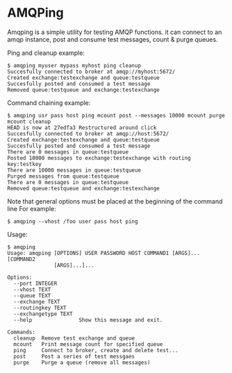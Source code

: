 # AMQPing
Amqping is a simple utility for testing AMQP functions.
it can connect to an amqp instance, post and consume test messages,
count & purge queues.


Ping and cleanup example:
```
$ amqping myuser mypass myhost ping cleanup
Succesfully connected to broker at amqp://myhost:5672/
Created exchange:testexchange and queue:testqueue
Succesfully posted and consumed a test message
Removed queue:testqueue and exchange:testexchange
```


 Command chaining example:
```
$ amqping usr pass host ping mcount post --messages 10000 mcount purge mcount cleanup
HEAD is now at 27edfa3 Restructured around click
Succesfully connected to broker at amqp://host:5672/
Created exchange:testexchange and queue:testqueue
Succesfully posted and consumed a test message
There are 0 messages in queue:testqueue
Posted 10000 messages to exchange:testexchange with routing key:testkey
There are 10000 messages in queue:testqueue
Purged messages from queue:testqueue
There are 0 messages in queue:testqueue
Removed queue:testqueue and exchange:testexchange
```

Note that general options must be placed at the beginning of the command line
For example:
```
$ amqping --vhost /foo user pass host ping
```

Usage:
```
$ amqping
Usage: amqping [OPTIONS] USER PASSWORD HOST COMMAND1 [ARGS]... [COMMAND2
               [ARGS]...]...

Options:
  --port INTEGER
  --vhost TEXT
  --queue TEXT
  --exchange TEXT
  --routingkey TEXT
  --exchangetype TEXT
  --help               Show this message and exit.

Commands:
  cleanup  Remove test exchange and queue
  mcount   Print message count for specified queue
  ping     Connect to broker, create and delete test...
  post     Post a series of test messgaes
  purge    Purge a queue (remove all messages)
```
